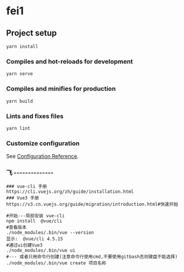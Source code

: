 # fei1

## Project setup
```
yarn install
```

### Compiles and hot-reloads for development
```
yarn serve
```

### Compiles and minifies for production
```
yarn build
```

### Lints and fixes files
```
yarn lint
```

### Customize configuration
See [Configuration Reference](https://cli.vuejs.org/config/).

### 飞 --------------
```shell
### vue-cli 手册
https://cli.vuejs.org/zh/guide/installation.html
### Vue3 手册
https://v3.cn.vuejs.org/guide/migration/introduction.html#快速开始

#开始---局部安装 vue-cli
npm install  @vue/cli
#查看版本
./node_modules/.bin/vue --version
显示:  @vue/cli 4.5.15
#通过ui创建Vue3
./node_modules/.bin/vue ui
#--- 或者只用命令行创建(注意命令行使用cmd,不要使用gitbash否则键盘不能选择)
./node_modules/.bin/vue create 项目名称

```
